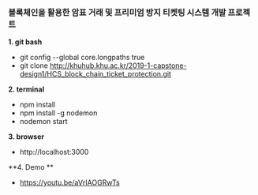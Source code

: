 ### 블록체인을 활용한 암표 거래 및 프리미엄 방지 티켓팅 시스템 개발 프로젝트


**1. git bash**
 - git config --global core.longpaths true
 - git clone http://khuhub.khu.ac.kr/2019-1-capstone-design1/HCS_block_chain_ticket_protection.git

**2. terminal**
 - npm install
 - npm install -g nodemon
 - nodemon start

**3. browser**
 - http://localhost:3000

**4. Demo **
 - https://youtu.be/aVrIAOGRwTs